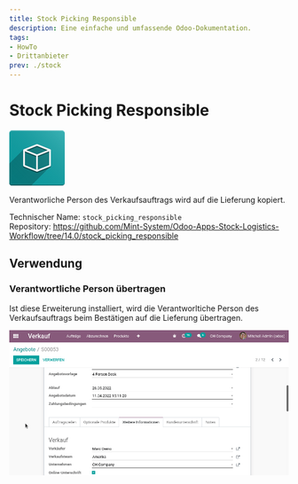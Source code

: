 ```yaml
---
title: Stock Picking Responsible
description: Eine einfache und umfassende Odoo-Dokumentation.
tags:
- HowTo
- Drittanbieter
prev: ./stock
---
```

# Stock Picking Responsible
![icon_oms_box](attachments/icon_oms_box.png)

Verantworliche Person des Verkaufsauftrags wird auf die Lieferung kopiert.

Technischer Name: `stock_picking_responsible`\
Repository: <https://github.com/Mint-System/Odoo-Apps-Stock-Logistics-Workflow/tree/14.0/stock_picking_responsible>

## Verwendung

### Verantwortliche Person übertragen

Ist diese Erweiterung installiert, wird die Verantworltiche Person des Verkaufsauftrags beim Bestätigen auf die Lieferung übertragen.

![Stock Picking Responsible](attachments/Stock%20Picking%20Responsible.gif)

